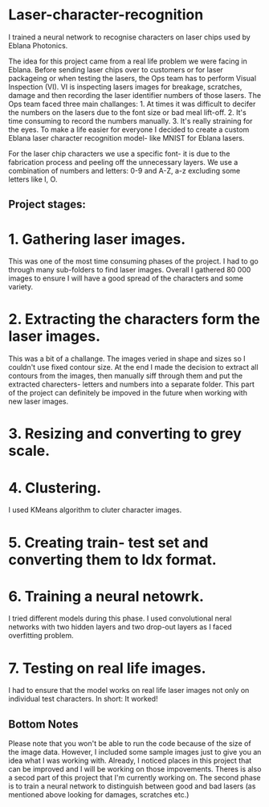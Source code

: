 # Laser-character-recognition
I trained a neural network to recognise characters on laser chips used by Eblana Photonics. 

The idea for this project came from a real life problem we were facing in Eblana. Before sending laser chips over to customers or for laser packageing or when testing the lasers, the Ops team has to perform Visual Inspection (VI). VI is inspecting lasers images for breakage, scratches, damage and then recording the laser identifier numbers of those lasers. The Ops team faced three main challanges: 1. At times it was difficult to decifer the numbers on the lasers due to the font size or bad meal lift-off. 2. It's time consuming to record the numbers manually. 3. It's really straining for the eyes. To make a life easier for everyone I decided to create a custom Eblana laser character recognition model- like MNIST for Eblana lasers. 

For the laser chip characters we use a specific font- it is due to the fabrication process and peeling off the unnecessary layers. We use a combination of numbers and letters: 0-9 and A-Z, a-z excluding some letters like I, O. 

## Project stages:
# 1. Gathering laser images.
This was one of the most time consuming phases of the project. I had to go through many sub-folders to find laser images. Overall I gathered 80 000 images to ensure I will have a good spread of the characters and some variety. 

# 2. Extracting the characters form the laser images. 
This was a bit of a challange. The images veried in shape and sizes so I couldn't use fixed contour size. At the end I made the decision to extract all contours 
from the images, then manually siff through them and put the extracted charecters- letters and numbers into a separate folder. This part of the project can 
definitely be impoved in the future when working with new laser images.  

# 3. Resizing and converting to grey scale.
# 4. Clustering. 
I used KMeans algorithm to cluter character images.
# 5. Creating train- test set and converting them to Idx format.
# 6. Training a neural netowrk. 
I tried different models during this phase. I used convolutional neral networks with two hidden layers and two drop-out layers as I faced overfitting problem. 
# 7. Testing on real life images. 
I had to ensure that the model works on real life laser images not only on individual test characters. In short: It worked! 

## Bottom Notes 

Please note that you won't be able to run the code because of the size of the image data. However, I included some sample images just to give you an idea what I was working with. Already, I noticed places in this project that can be improved and I will be working on those impovements. Theres is also a secod part of this project that I'm currently working on. The second phase is to train a neural network to distinguish between good and bad lasers (as mentioned above looking for damages, scratches etc.)

      
